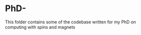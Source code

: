 # PhD-
This folder contains some of the codebase written for my PhD on computing with spins and magnets
